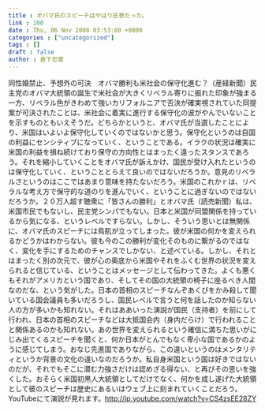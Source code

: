 ```yaml
---
title : オバマ氏のスピーチはやはり圧巻だった。
link : 100
date : Thu, 06 Nov 2008 03:53:00 +0000
categories : ["uncategorized"]
tags : []
draft : false
author : 倉下忠憲
---
```


同性婚禁止、予想外の可決　オバマ勝利も米社会の保守化進む？（産経新聞）民主党のオバマ大統領の誕生で米社会が大きくリベラル寄りに振れた印象が強まる一方、リベラル色がきわめて強いカリフォルニアで否決が確実視されていた同提案が可決されたことは、米社会に着実に進行する保守化の波がやんでいないことを示すものともいえそうだ。どちらかというと、オバマ氏が当選したことにより、米国はいよいよ保守化していくのではないかと思う。保守化というのは自国の利益にセンシティブになっていく、ということである。イラクの状況は確実に米国の利益を損ね続けており保守の方向性とはまったく違ったスタンスであろう。それを縮小していくことをオバマ氏が訴えかけ、国民が受け入れたというのは保守化していく、ということとらえて良いのではないだろうか。意見のリベラルさというのはここではあまり意味を持たないだろう。米国のこれかｒは、リベラルな考え方で保守的な道のりを進んでいく、ということに過ぎないのではないだろうか。２０万人超す聴衆に「皆さんの勝利」とオバマ氏（読売新聞）私は、米国市民でもないし、民主党シンパでもない。日本と米国が同盟関係を持っているから気になる、というレベルですらない。しかし、そういう思いとは無関係に、オバマ氏のスピーチには鳥肌が立ってしまった。彼が米国の何かを変えられるかどうかはわからない。彼も今のこの勝利が変化そのものに繋がるのではなく、変化を手にするためのチャンスでしかない、と述べている。しかし、それとはまったく別の次元で、彼が心の奥底から米国やそれをふくむ世界の状況を変えられると信じている、ということはメッセージとして伝わってきた。よくも悪くもそれがアメリカという国であり、そしてその国の大統領の椅子に座るべき人間なのだな、という気がした。日本の首相のスピーチなんぞあくびをかみ殺して聞いている国会議員も多いだろうし、国民レベルで言うと何を話したのか知らない人の方が多いかも知れない。それはああいった演説が国民（支持者）を前にして行われ、日本の首相のスピーチなどは大抵国会内（身内だらけ）で行われることと関係あるのかも知れない。あの世界を変えられるという確信に満ちた思いがにじみ出てくるスピーチを聞くと、何か日本がとんでもなく卑小な国であるかのように感じてしまう。おなじ先進国でありながら、この違いというのはメンタリティというか背景の文化の違いなのだろうか。私自身米国という国は好きではないのだが、それでもそこに潜む力強さだけは認めざる得ない、と再びその思いを強くした。おそらく米国初黒人大統領としてだけでなく、何かを成し遂げた大統領として彼のスピーチは歴史にあるいはウェブ上に刻まれていくことだろう。YouTubeにて演説が見れます。http://jp.youtube.com/watch?v=CS4zsEE28ZY
